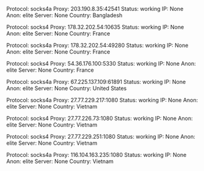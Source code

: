 Protocol: socks4a
Proxy: 203.190.8.35:42541
Status: working
IP: None
Anon: elite
Server: None
Country: Bangladesh

Protocol: socks4
Proxy: 178.32.202.54:10635
Status: working
IP: None
Anon: elite
Server: None
Country: France

Protocol: socks4a
Proxy: 178.32.202.54:49280
Status: working
IP: None
Anon: elite
Server: None
Country: France

Protocol: socks4
Proxy: 54.36.176.100:5330
Status: working
IP: None
Anon: elite
Server: None
Country: France

Protocol: socks4a
Proxy: 67.225.137.109:61891
Status: working
IP: None
Anon: elite
Server: None
Country: United States

Protocol: socks4a
Proxy: 27.77.229.217:1080
Status: working
IP: None
Anon: elite
Server: None
Country: Vietnam

Protocol: socks4
Proxy: 27.77.226.73:1080
Status: working
IP: None
Anon: elite
Server: None
Country: Vietnam

Protocol: socks4
Proxy: 27.77.229.251:1080
Status: working
IP: None
Anon: elite
Server: None
Country: Vietnam

Protocol: socks4a
Proxy: 116.104.163.235:1080
Status: working
IP: None
Anon: elite
Server: None
Country: Vietnam


